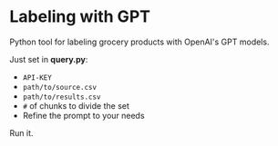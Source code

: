 # Labeling with GPT
Python tool for labeling grocery products with OpenAI's GPT models.

Just set in **query.py**:
- `API-KEY`
- `path/to/source.csv`
- `path/to/results.csv`
- `#` of chunks to divide the set
- Refine the prompt to your needs 

Run it.
